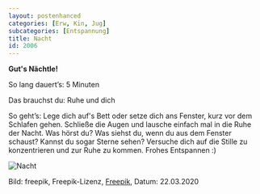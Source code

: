 ```yaml
---
layout: postenhanced
categories: [Erw, Kin, Jug]
subcategories: [Entspannung]
title: Nacht
id: 2006
---
```

**Gut's Nächtle!**

So lang dauert’s: 5 Minuten

Das brauchst du: Ruhe und dich

So geht’s: Lege dich auf's Bett oder setze dich ans Fenster, kurz vor dem Schlafen gehen. Schließe die Augen und lausche einfach mal in die Ruhe der Nacht. Was hörst du? Was siehst du, wenn du aus dem Fenster schaust? Kannst du sogar Sterne sehen? Versuche dich auf die Stille zu konzentrieren und zur Ruhe zu kommen. Frohes Entspannen :) 

![Nacht](https://image.freepik.com/vektoren-kostenlos/hintergrund-eines-naechtlichen-himmels-in-der-papierart_23-2147792261.jpg)

Bild: freepik, Freepik-Lizenz, [Freepik](https://de.freepik.com/vektoren-kostenlos/hintergrund-eines-naechtlichen-himmels-in-der-papierart_2040274.htm#page=1&query=nacht&position=1), Datum: 22.03.2020
